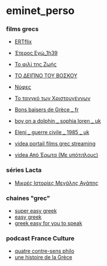 # eminet_perso

### films grecs
* [ERTflix](https://www.ertflix.gr/)
* [Έτερος Εγώ_1h39](https://www.youtube.com/watch?v=y3zho2aV2bs&list=PLszjEioNdP6jEzbnT4h4H7PsaCQ-pU0Hh&index=1)
* [Το φιλί της Ζωής](https://www.youtube.com/watch?v=1Vzw5jko5_E&list=PLszjEioNdP6jEzbnT4h4H7PsaCQ-pU0Hh&index=3)
* [ΤΟ ΔΕΙΠΝΟ ΤΟΥ ΒΟΣΚΟΥ](https://www.youtube.com/watch?v=pn9aa1FwKcs)
* [Νύφες](https://www.youtube.com/watch?v=_xwQOJQJ46w&list=PLADh8o3XktBzJ4jgA6bJRj8HN1ZbZaEwg&index=14)
* [Το τανγκό των Χριστουγέννων](https://www.youtube.com/watch?v=r4cXFGfqIKk&list=PLADh8o3XktBzJ4jgA6bJRj8HN1ZbZaEwg&index=14)


* [Bons baisers de Grèce _ fr](https://www.youtube.com/watch?v=MG8UjTZn1RI)
* [boy on a dolphin _ sophia loren _ uk](https://www.youtube.com/watch?v=1MXtWFd76MI&list=PL_2rbqqxC44ucO-pOKrivN8jE5zDh7SBD)
* [Eleni _ guerre civile _ 1985 _ uk](https://www.youtube.com/watch?v=OcT8pX5mBIU&list=PL_2rbqqxC44ucO-pOKrivN8jE5zDh7SBD&index=8)

* [videa portail films grec streaming](https://videa.hu/cimkek/-537182)
* [videa Από Έρωτα (Με υπότιτλους)](https://videa.hu/videok/film-animacio/atlvOVoY43CqdfG1)

### séries Lacta
* [Μικρές Ιστορίες Μεγάλης Αγάπης](./lacta/README.md)
### chaines "grec"
* [super easy greek](https://www.youtube.com/playlist?list=PLA5UIoabheFNO4VVJO7qL5lu7kJofgu5s)
* [easy greek](https://www.youtube.com/playlist?list=PLA5UIoabheFOFpdSn-QNUDltHseSulwxs)
* [greek easy for you to speak](https://www.youtube.com/channel/UCthXS8o5R6NuQ7mO_21Dbxw)

### podcast France Culture
* [quatre contre-sens philo](https://www.franceculture.fr/emissions/series/quatre-contresens-philosophiques)
* [une histoire de la Grèce](https://www.franceculture.fr/emissions/serie/une-histoire-de-la-grece-en-quete-d-independance)

<!-- ### anniv Adele-Etienne 2022
* [diner](./2022_anni360/image360_diner.html)
* [apero](./2022_anni360/image360_apero.html)

### la faille - το σφάλμα
* [το σφάλμα](./faillex/) -->

<!-- ### sirtaki 360
[Tours](https://eminet666.github.io/eminet_perso/view360/index_libert.html)
[Tournefeuille](https://eminet666.github.io/eminet_perso/view360/index_ramee.html)
[Paris 13e](https://eminet666.github.io/eminet_perso/view360/index_veronese.html)
[Cuffy](https://eminet666.github.io/eminet_perso/view360/index_cuffy.html) -->

<!-- 
salt on you skin / les vaisseaux du coeur
https://www.youtube.com/watch?v=-kao-AsL8Zs -->